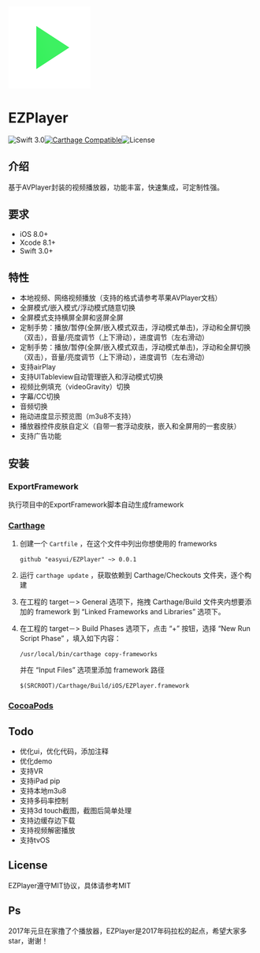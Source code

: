 ![EZPlayer](EZPlayerExample/EZPlayerExample/Assets.xcassets/AppIcon.appiconset/Icon-83.5@2x.png)

# EZPlayer
![Swift 3.0](https://img.shields.io/badge/Swift-3.0-brightgreen.svg?style=flat)[![Carthage Compatible](https://img.shields.io/badge/Carthage-compatible-4BC51D.svg?style=flat)](https://github.com/Carthage/Carthage)![License](https://img.shields.io/cocoapods/l/BMPlayer.svg?style=flat)


## 介绍
基于AVPlayer封装的视频播放器，功能丰富，快速集成，可定制性强。

## 要求
- iOS 8.0+ 
- Xcode 8.1+
- Swift 3.0+

## 特性
- 本地视频、网络视频播放（支持的格式请参考苹果AVPlayer文档）
- 全屏模式/嵌入模式/浮动模式随意切换
- 全屏模式支持横屏全屏和竖屏全屏
- 定制手势：播放/暂停(全屏/嵌入模式双击，浮动模式单击)，浮动和全屏切换（双击），音量/亮度调节（上下滑动），进度调节（左右滑动）
- 定制手势：播放/暂停(全屏/嵌入模式双击，浮动模式单击)，浮动和全屏切换（双击），音量/亮度调节（上下滑动），进度调节（左右滑动）
- 支持airPlay
- 支持UITableview自动管理嵌入和浮动模式切换
- 视频比例填充（videoGravity）切换
- 字幕/CC切换
- 音频切换
- 拖动进度显示预览图（m3u8不支持）
- 播放器控件皮肤自定义（自带一套浮动皮肤，嵌入和全屏用的一套皮肤）
- 支持广告功能


## 安装 
### ExportFramework
执行项目中的ExportFramework脚本自动生成framework
### [Carthage](https://github.com/Carthage/Carthage) 
1. 创建一个 `Cartfile` ，在这个文件中列出你想使用的 frameworks

   ```ogdl
   github "easyui/EZPlayer" ~> 0.0.1
   ```
   
2. 运行 `carthage update` ，获取依赖到 Carthage/Checkouts 文件夹，逐个构建
3. 在工程的 target－> General 选项下，拖拽 Carthage/Build 文件夹内想要添加的 framework 到 “Linked Frameworks and Libraries” 选项下。
4. 在工程的 target－> Build Phases 选项下，点击 “+” 按钮，选择 “New Run Script Phase” ，填入如下内容：

   ```
   /usr/local/bin/carthage copy-frameworks
   ```

   并在 “Input Files” 选项里添加 framework 路径
   
   ```
   $(SRCROOT)/Carthage/Build/iOS/EZPlayer.framework
   ```

### [CocoaPods](http://cocoapods.org)

## Todo
- 优化ui，优化代码，添加注释
- 优化demo
- 支持VR
- 支持iPad pip
- 支持本地m3u8
- 支持多码率控制
- 支持3d touch截图，截图后简单处理
- 支持边缓存边下载
- 支持视频解密播放
- 支持tvOS
## License
EZPlayer遵守MIT协议，具体请参考MIT


## Ps
2017年元旦在家撸了个播放器，EZPlayer是2017年码拉松的起点，希望大家多star，谢谢！






